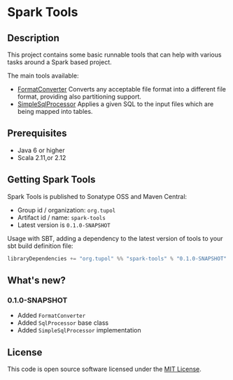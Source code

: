 # Spark Tools #


## Description ##
This project contains some basic runnable tools that can help with various tasks around a Spark based project.

The main tools available:
- [FormatConverter](docs/format-converter.md) Converts any acceptable file format into a different file format,
    providing also partitioning support.
- [SimpleSqlProcessor](docs/sql-processor.md) Applies a given SQL to the input files which are being mapped into tables.


## Prerequisites ##

* Java 6 or higher
* Scala 2.11,or 2.12


## Getting Spark Tools ##

Spark Tools is published to Sonatype OSS and Maven Central:

- Group id / organization: `org.tupol`
- Artifact id / name: `spark-tools`
- Latest version is `0.1.0-SNAPSHOT`

Usage with SBT, adding a dependency to the latest version of tools to your sbt build definition file:

```scala
libraryDependencies += "org.tupol" %% "spark-tools" % "0.1.0-SNAPSHOT"
```


## What's new? ##

### 0.1.0-SNAPSHOT ###
 - Added `FormatConverter`
 - Added `SqlProcessor` base class
 - Added `SimpleSqlProcessor` implementation


## License ##

This code is open source software licensed under the [MIT License](LICENSE).
